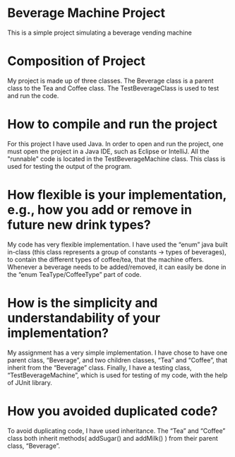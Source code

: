 # Beverage Machine Project 

This is a simple project simulating a beverage vending machine

# Composition of Project

My project is made up of three classes. The Beverage class is a parent class to the Tea and Coffee class. The TestBeverageClass is used to test and run the code.

# How to compile and run the project

For this project I have used Java. In order to open and run the project, one must open the project in a Java IDE, such as Eclipse or IntelliJ. All the "runnable" code is located in the TestBeverageMachine class. This class is used for testing the output of the program.

# How flexible is your implementation, e.g., how you add or remove in future new drink types?

My code has very flexible implementation. I have used the “enum” java built in-class (this class represents a group of constants -> types of beverages), to contain the different types of coffee/tea, that the machine offers. Whenever a beverage needs to be added/removed, it can easily be done in the “enum TeaType/CoffeeType” part of code.

# How is the simplicity and understandability of your implementation?

My assignment has a very simple implementation. I have chose to have one parent class, “Beverage”, and two children classes, “Tea” and “Coffee”, that inherit from the “Beverage” class. Finally, I have a testing class, “TestBeverageMachine”, which is used for testing of my code, with the help of JUnit library.

# How you avoided duplicated code?

To avoid duplicating code, I have used inheritance. The “Tea” and “Coffee” class both inherit methods( addSugar() and addMilk() ) from their parent class, “Beverage”.


